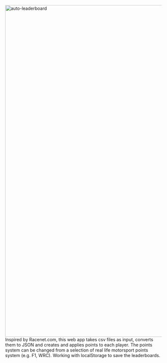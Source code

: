 <img width="1896" height="1069" alt="auto-leaderboard" src="https://github.com/user-attachments/assets/b6761d78-fa01-4ca3-8900-beaaf2b1d219" />
Inspired by Racenet.com, this web app takes csv files as input, converts them to JSON and creates and applies points to each player. The points system can be changed from a selection of real life motorsport points system (e.g. F1, WRC). Working with localStorage to save the leaderboards.
